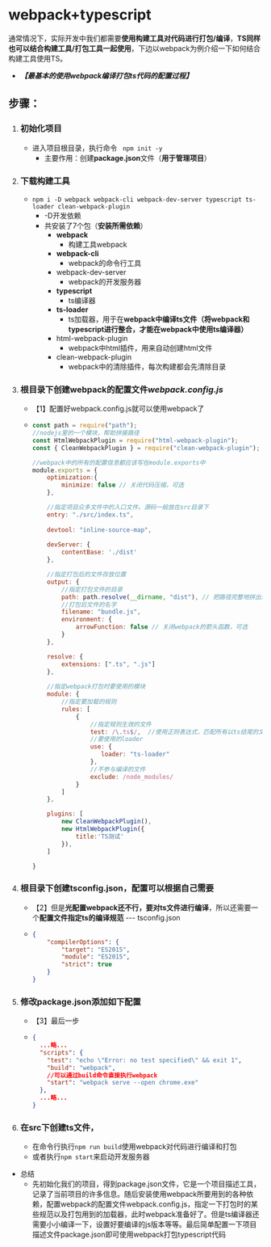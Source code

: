 # webpack+typescript

通常情况下，实际开发中我们都需要**使用构建工具对代码进行打包/编译**，**TS同样也可以结合构建工具/打包工具一起使用**，下边以webpack为例介绍一下如何结合构建工具使用TS。

- ***【最基本的使用webpack编译打包ts代码的配置过程】***

## 步骤：

1. ### 初始化项目

   - 进入项目根目录，执行命令 ``` npm init -y```
     - 主要作用：创建**package.json**文件（**用于管理项目**）

2. ### 下载构建工具

   - ```npm i -D webpack webpack-cli webpack-dev-server typescript ts-loader clean-webpack-plugin```
     - -D开发依赖 
     - 共安装了7个包（**安装所需依赖**）
       - **webpack**
         - 构建工具webpack
       - **webpack-cli**
         - webpack的命令行工具
       - webpack-dev-server
         - webpack的开发服务器
       - **typescript**
         - ts编译器
       - **ts-loader**
         - ts加载器，用于在**webpack中编译ts文件（将webpack和typescript进行整合，才能在webpack中使用ts编译器）**
       - html-webpack-plugin
         - webpack中html插件，用来自动创建html文件
       - clean-webpack-plugin
         - webpack中的清除插件，每次构建都会先清除目录

3. ### 根目录下创建webpack的配置文件*webpack.config.js*

   - 【1】配置好webpack.config.js就可以使用webpack了

   - ```javascript
     const path = require("path");
     //nodejs里的一个模块，帮助拼接路径
     const HtmlWebpackPlugin = require("html-webpack-plugin");
     const { CleanWebpackPlugin } = require("clean-webpack-plugin");
     
     //webpack中的所有的配置信息都应该写在module.exports中
     module.exports = {
         optimization:{
             minimize: false // 关闭代码压缩，可选
         },
     
         //指定项目众多文件中的入口文件。源码一般放在src目录下
         entry: "./src/index.ts",
         
         devtool: "inline-source-map",
         
         devServer: {
             contentBase: './dist'
         },
     
         //指定打包后的文件存放位置
         output: {
             //指定打包文件的目录
             path: path.resolve(__dirname, "dist"), // 把路径完整地拼出来
             //打包后文件的名字
             filename: "bundle.js",
             environment: {
                 arrowFunction: false // 关闭webpack的箭头函数，可选
             }
         },
     
         resolve: {
             extensions: [".ts", ".js"]
         },
         
         //指定webpack打包时要使用的模块
         module: {
             //指定要加载的规则
             rules: [
                 {
                     //指定规则生效的文件
                     test: /\.ts$/,  //使用正则表达式，匹配所有以ts结尾的文件进行编译
                     //要使用的loader
                     use: {
                        loader: "ts-loader"     
                     },
                     //不参与编译的文件
                     exclude: /node_modules/
                 }
             ]
         },
     
         plugins: [
             new CleanWebpackPlugin(),
             new HtmlWebpackPlugin({
                 title:'TS测试'
             }),
         ]
     
     }
     ```

4. ### 根目录下创建tsconfig.json，配置可以根据自己需要

   - 【2】但是**光配置webpack还不行，要对ts文件进行编译**，所以还需要一个**配置文件指定ts的编译规范** --- tsconfig.json

   - ```json
     {
         "compilerOptions": {
             "target": "ES2015",
             "module": "ES2015",
             "strict": true
         }
     }
     ```

5. ### 修改package.json添加如下配置

   - 【3】最后一步

   - ```json
     {
       ...略...
       "scripts": {
         "test": "echo \"Error: no test specified\" && exit 1",
         "build": "webpack",
         //可以通过build命令直接执行webpack
         "start": "webpack serve --open chrome.exe"
       },
       ...略...
     }
     ```

6. ### 在src下创建ts文件，

   - 在命令行执行```npm run build```使用webpack对代码进行编译和打包
   - 或者执行```npm start```来启动开发服务器

- 总结
  - 先初始化我们的项目，得到package.json文件，它是一个项目描述工具，记录了当前项目的许多信息。随后安装使用webpack所要用到的各种依赖，配置webpack的配置文件webpack.config.js，指定一下打包时的某些规范以及打包用到的加载器，此时webpack准备好了。但是ts编译器还需要小小编译一下，设置好要编译的js版本等等。最后简单配置一下项目描述文件package.json即可使用webpack打包typescript代码